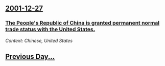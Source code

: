 ## [2001-12-27](/news/2001/12/27/index.md)

### [ The People's Republic of China is granted permanent normal trade status with the United States.](/news/2001/12/27/the-people-s-republic-of-china-is-granted-permanent-normal-trade-status-with-the-united-states.md)
_Context: Chinese, United States_

## [Previous Day...](/news/2001/12/26/index.md)

